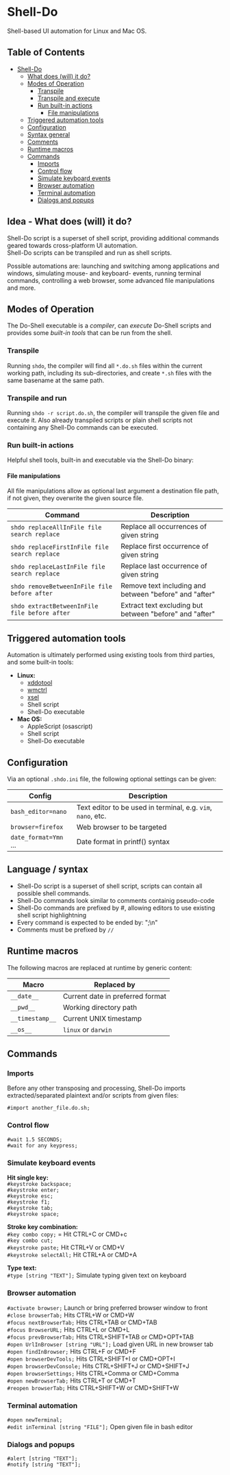 Shell-Do
========

Shell-based UI automation for Linux and Mac OS.


## Table of Contents

- [Shell-Do](#shell-do)
  * [What does (will) it do?](#what-does--will--it-do-)
  * [Modes of Operation](#modes-of-operation)
    + [Transpile](#transpile)
    + [Transpile and execute](#transpile-and-execute)
    + [Run built-in actions](#run-built-in-actions)
      + [File manipulations](#file-manipulations)
  * [Triggered automation tools](#triggered-automation-tools) 
  * [Configuration](#configuration)
  * [Syntax general](#syntax-general)
  * [Comments](#comments)
  * [Runtime macros](#runtime-macros)
  * [Commands](#commands)
    + [Imports](#imports)
    + [Control flow](#control-flow)
    + [Simulate keyboard events](#simulate-keyboard-events)
    + [Browser automation](#browser-automation)
    + [Terminal automation](#terminal-automation)
    + [Dialogs and popups](#dialogs-and-popups)


## Idea - What does (will) it do?

Shell-Do script is a superset of shell script, providing additional commands 
geared towards cross-platform UI automation.  
Shell-Do scripts can be transpiled and run as shell scripts.  

Possible automations are: launching and switching among applications and 
windows, simulating mouse- and keyboard- events, running terminal commands, 
controlling a web browser, some advanced file manipulations and more. 


## Modes of Operation

The Do-Shell executable is a *compiler*, 
can *execute* Do-Shell scripts and provides some *built-in tools* that can
be run from the shell.

### Transpile

Running ``shdo``, the compiler will find all ``*.do.sh`` files within the 
current working path, including its sub-directories, and 
create ``*.sh`` files with the same basename at the same path.

### Transpile and run

Running ``shdo -r script.do.sh``, the compiler will transpile the given 
file and execute it. Also already transpiled scripts or plain shell scripts
not containing any Shell-Do commands can be executed. 

### Run built-in actions

Helpful shell tools, built-in and executable via the
Shell-Do binary: 

#### File manipulations

All file manipulations allow as optional last argument a destination file path, if not given, they overwrite the
given source file.

| Command                                          | Description                                             |
| ------------------------------------------------ | ------------------------------------------------------- |
| ``shdo replaceAllInFile file search replace``    | Replace all occurrences of given string                 |
| ``shdo replaceFirstInFile file search replace``  | Replace first occurrence of given string                |
| ``shdo replaceLastInFile file search replace``   | Replace last occurrence of given string                 |
| ``shdo removeBetweenInFile file before after``   | Remove text including and between "before" and "after"  |
| ``shdo extractBetweenInFile file before after``  | Extract text excluding but between "before" and "after" |


## Triggered automation tools

Automation is ultimately performed using existing tools from third parties, 
and some built-in tools:

* **Linux:**
  * [xddotool](http://manpages.ubuntu.com/manpages/trusty/man1/xdotool.1.html)
  * [wmctrl](http://tripie.sweb.cz/utils/wmctrl/)
  * [xsel](https://linux.die.net/man/1/xsel)
  * Shell script
  * Shell-Do executable
* **Mac OS:**
  * AppleScript (osascript)
  * Shell script
  * Shell-Do executable 


## Configuration

Via an optional ``.shdo.ini`` file, the following optional settings can be
given:

| Config                                           | Description                                                      |
| ------------------------------------------------ | ---------------------------------------------------------------- |
| ``bash_editor=nano``                             | Text editor to be used in terminal, e.g. ``vim``, ``nano``, etc. |
| ``browser=firefox``                              | Web browser to be targeted                                       |
| ``date_format=Ymn`` ...                          | Date format in printf() syntax                                   |


## Language / syntax

* Shell-Do script is a superset of shell script, 
  scripts can contain all possible shell commands.
* Shell-Do commands look similar to comments containig pseudo-code
* Shell-Do commands are prefixed by #, allowing editors
  to use existing shell script highlightning 
* Every command is expected to be ended by: ";\n"
* Comments must be prefixed by ``//``


## Runtime macros

The following macros are replaced at runtime by generic content:  

| Macro             | Replaced by                                                      |
| ----------------- | ---------------------------------------------------------------- |
| ``__date__``      | Current date in preferred format                                 |
| ``__pwd__``       | Working directory path                                           |
| ``__timestamp__`` | Current UNIX timestamp                                           |
| ``__os__``        | ``linux`` or ``darwin``                                          |


## Commands

### Imports

Before any other transposing and processing, Shell-Do imports extracted/separated 
plaintext and/or scripts from given files:

``#import another_file.do.sh;``  


### Control flow

``#wait 1.5 SECONDS;``  
``#wait for any keypress;``  


### Simulate keyboard events


**Hit single key:**  
``#keystroke backspace;``  
``#keystroke enter;``   
``#keystroke esc;``  
``#keystroke f1;``  
``#keystroke tab;``  
``#keystroke space;``


**Stroke key combination:**  
``#key combo copy;`` = Hit CTRL+C or CMD+c  
``#key combo cut;``  
``#keystroke paste;`` Hit CTRL+V or CMD+V   
``#keystroke selectAll;`` Hit CTRL+A or CMD+A  

**Type text:**  
``#type [string "TEXT"];`` Simulate typing given text on keyboard  


### Browser automation

``#activate browser;`` Launch or bring preferred browser window to front  
``#close browserTab;`` Hits CTRL+W or CMD+W  
``#focus nextBrowserTab;`` Hits CTRL+TAB or CMD+TAB  
``#focus BrowserURL;`` Hits CTRL+L or CMD+L  
``#focus prevBrowserTab;`` Hits CTRL+SHIFT+TAB or CMD+OPT+TAB  
``#open UrlInBrowser [string "URL"];`` Load given URL in new browser tab  
``#open findInBrowser;`` Hits CTRL+F or CMD+F  
``#open browserDevTools;`` Hits CTRL+SHIFT+I or CMD+OPT+I  
``#open browserDevConsole;`` Hits CTRL+SHIFT+J or CMD+SHIFT+J  
``#open browserSettings;`` Hits CTRL+Comma or CMD+Comma  
``#open newBrowserTab;`` Hits CTRL+T or CMD+T  
``#reopen browserTab;`` Hits CTRL+SHIFT+W or CMD+SHIFT+W  

### Terminal automation

``#open newTerminal;``  
``#edit inTerminal [string "FILE"];`` Open given file in bash editor  


### Dialogs and popups

``#alert [string "TEXT"];``  
``#notify [string "TEXT"];``  
